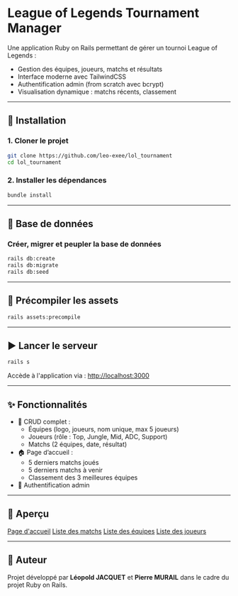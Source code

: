 # League of Legends Tournament Manager

Une application Ruby on Rails permettant de gérer un tournoi League of Legends :
- Gestion des équipes, joueurs, matchs et résultats
- Interface moderne avec TailwindCSS
- Authentification admin (from scratch avec bcrypt)
- Visualisation dynamique : matchs récents, classement

---

## 🚀 Installation

### 1. Cloner le projet

```bash
git clone https://github.com/leo-exee/lol_tournament
cd lol_tournament
```

### 2. Installer les dépendances

```bash
bundle install
```

---

## 🧱 Base de données

### Créer, migrer et peupler la base de données

```bash
rails db:create
rails db:migrate
rails db:seed
```

---

## 💅 Précompiler les assets

```bash
rails assets:precompile
```

---

## ▶️ Lancer le serveur

```bash
rails s
```

Accède à l'application via : [http://localhost:3000](http://localhost:3000)

---

## ✨ Fonctionnalités

- 🔧 CRUD complet :
  - Équipes (logo, joueurs, nom unique, max 5 joueurs)
  - Joueurs (rôle : Top, Jungle, Mid, ADC, Support)
  - Matchs (2 équipes, date, résultat)
- 🏠 Page d’accueil :
  - 5 derniers matchs joués
  - 5 derniers matchs à venir
  - Classement des 3 meilleures équipes
- 🔐 Authentification admin

---

## 📸 Aperçu

[Page d'accueil](https://cdn.discordapp.com/attachments/1243134920038285372/1365252479226347540/Screenshot_2025-04-25_at_11.00.05.png?ex=680ca1f4&is=680b5074&hm=74f1ff1392c67b518c27591fee6b569b320f09db70f5d97f687295d518b34f5c& "Page d'accueil")
[Liste des matchs](https://cdn.discordapp.com/attachments/1243134920038285372/1365252479859818506/Screenshot_2025-04-25_at_11.00.42.png?ex=680ca1f4&is=680b5074&hm=cc3c23530489718d96cb28b87c2ecdd60cc2795f1a03e044686b4d17ce88a5d0& "Liste des matchs")
[Liste des équipes](https://cdn.discordapp.com/attachments/1243134920038285372/1365252481063321670/Screenshot_2025-04-25_at_11.01.34.png?ex=680ca1f4&is=680b5074&hm=37cd43c2f414b1ca4d7a6cf6271402989acc201a4de8893ec49a3a5883dbdbf2& "Liste des équipes")
[Liste des joueurs](https://media.discordapp.net/attachments/1243134920038285372/1365252482921402420/Screenshot_2025-04-25_at_11.02.40.png?ex=680ca1f5&is=680b5075&hm=967ee04d5394519067b05e1b374ac9b89c94b25b73c1aa6ca255938d8c9796a4&=&format=webp&quality=lossless&width=1433&height=821 "Liste des joueurs")

---

## 👤 Auteur

Projet développé par **Léopold JACQUET** et **Pierre MURAIL** dans le cadre du projet Ruby on Rails.
